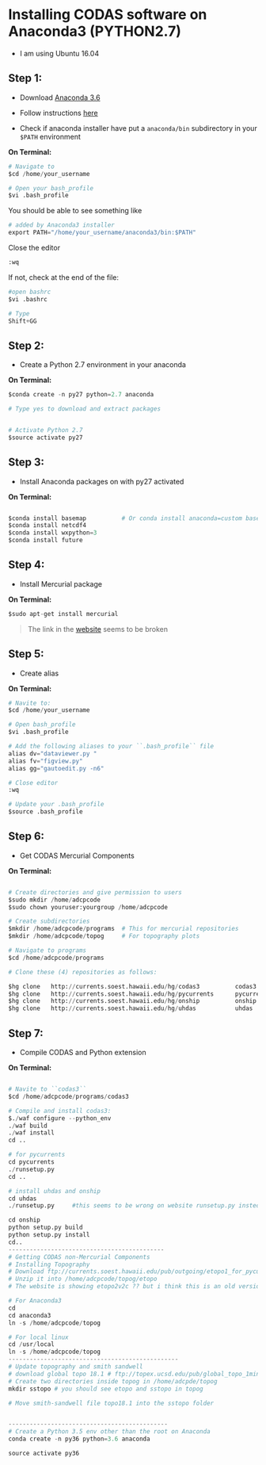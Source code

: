 # Installing CODAS software on Anaconda3 (PYTHON2.7)
- I am using Ubuntu 16.04


## Step 1:
- Download [Anaconda 3.6](https://www.anaconda.com/download/#linux)

- Follow instructions [here]( https://docs.anaconda.com/anaconda/install/linux)

- Check if anaconda installer have put a ``anaconda/bin`` subdirectory in your ``$PATH`` environment

**On Terminal:**
```python
# Navigate to
$cd /home/your_username  

# Open your bash_profile
$vi .bash_profile

```
You should be able to see something like
```python
# added by Anaconda3 installer
export PATH="/home/your_username/anaconda3/bin:$PATH"

```
Close the editor

```python
:wq
```


If not, check at the end of the file:
```python
#open bashrc
$vi .bashrc

# Type
Shift+GG
```

## Step 2:
- Create a Python 2.7 environment in your anaconda

**On Terminal:**
```python
$conda create -n py27 python=2.7 anaconda

# Type yes to download and extract packages


# Activate Python 2.7
$source activate py27
```

## Step 3:
- Install Anaconda packages on with py27 activated

**On Terminal:**
```python

$conda install basemap          # Or conda install anaconda=custom basemap if you see any conflict
$conda install netcdf4
$conda install wxpython=3        
$conda install future
```
## Step 4:

- Install Mercurial package 

**On Terminal:**
```python
$sudo apt-get install mercurial
```
> The link in the [website]( https://currents.soest.hawaii.edu/docs/adcp_doc/codas_setup/anaconda_install/index.html) seems to be broken


## Step 5:

- Create alias

**On Terminal:**
```python
# Navite to:
$cd /home/your_username

# Open bash_profile
$vi .bash_profile

# Add the following aliases to your ``.bash_profile`` file
alias dv="dataviewer.py "
alias fv="figview.py"
alias gg="gautoedit.py -n6"

# Close editor
:wq

# Update your .bash_profile
$source .bash_profile

```
## Step 6:
- Get CODAS Mercurial Components

**On Terminal:**
```python

# Create directories and give permission to users
$sudo mkdir /home/adcpcode
$sudo chown youruser:yourgroup /home/adcpcode

# Create subdirectories
$mkdir /home/adcpcode/programs  # This for mercurial repositories
$mkdir /home/adcpcode/topog     # For topography plots 

# Navigate to programs
$cd /home/adcpcode/programs

# Clone these (4) repositories as follows:

$hg clone   http://currents.soest.hawaii.edu/hg/codas3          codas3
$hg clone   http://currents.soest.hawaii.edu/hg/pycurrents      pycurrents
$hg clone   http://currents.soest.hawaii.edu/hg/onship          onship
$hg clone   http://currents.soest.hawaii.edu/hg/uhdas           uhdas
```
## Step 7:
- Compile CODAS and Python extension

**On Terminal:**
```python

# Navite to ``codas3``
$cd /home/adcpcode/programs/codas3

# Compile and install codas3:
$./waf configure --python_env
./waf build
./waf install
cd ..

# for pycurrents
cd pycurrents
./runsetup.py
cd ..

# install uhdas and onship
cd uhdas 
./runsetup.py     #this seems to be wrong on website runsetup.py insted of ./runsetup.py

cd onship
python setup.py build
python setup.py install
cd..
--------------------------------------------
# Getting CODAS non-Mercurial Components
# Installing Topography
# Download ftp://currents.soest.hawaii.edu/pub/outgoing/etopo1_for_pycurrents.zip
# Unzip it into /home/adcpcode/topog/etopo
# The website is showing etopo2v2c ?? but i think this is an old version, assuming? so just should see etopo1

# For Anaconda3
cd
cd anaconda3
ln -s /home/adcpcode/topog 

# For local linux
cd /usr/local
ln -s /home/adcpcode/topog
------------------------------------------------
# Update topography and smith sandwell
# download global topo 18.1 # ftp://topex.ucsd.edu/pub/global_topo_1min/topo_18.1.img 
# Create two directories inside topog in /home/adcpde/topog
mkdir sstopo # you should see etopo and sstopo in topog

# Move smith-sandwell file topo18.1 into the sstopo folder


--------------------------------------------- 
# Create a Python 3.5 env other than the root on Anaconda
conda create -n py36 python=3.6 anaconda

source activate py36
